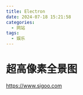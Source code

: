 ```yaml
---
title: Electron
date: 2024-07-18 15:21:58
categories:
  - 网站
tags:
  - 娱乐
---
```


# 超高像素全景图
https://www.sigoo.com
